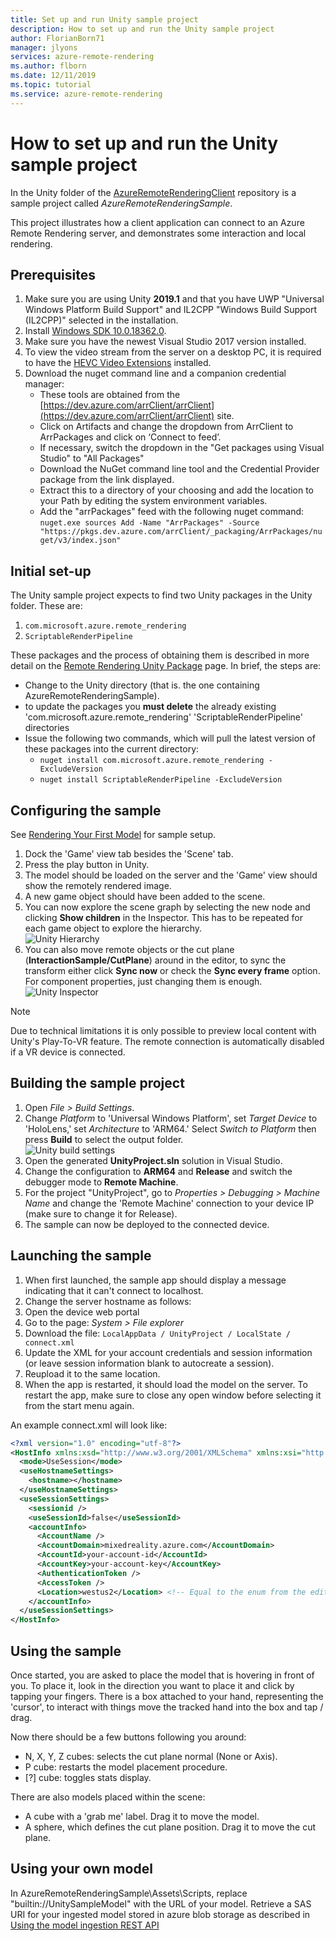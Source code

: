```yaml
---
title: Set up and run Unity sample project
description: How to set up and run the Unity sample project
author: FlorianBorn71
manager: jlyons
services: azure-remote-rendering
ms.author: flborn
ms.date: 12/11/2019
ms.topic: tutorial
ms.service: azure-remote-rendering
---
```

# How to set up and run the Unity sample project

In the Unity folder of the [AzureRemoteRenderingClient](https://dev.azure.com/arrClient/arrClient/_git/arrClient) repository is a sample project called *AzureRemoteRenderingSample*.

This project illustrates how a client application can connect to an Azure Remote Rendering server, and demonstrates some interaction and local rendering.

## Prerequisites

1. Make sure you are using Unity **2019.1** and that you have UWP "Universal Windows Platform Build Support" and IL2CPP "Windows Build Support (IL2CPP)" selected in the installation.
1. Install [Windows SDK 10.0.18362.0](https://developer.microsoft.com/en-us/windows/downloads/windows-10-sdk).
1. Make sure you have the newest Visual Studio 2017 version installed.
1. To view the video stream from the server on a desktop PC, it is required to have the [HEVC Video Extensions](https://www.microsoft.com/en-us/p/hevc-video-extensions/9nmzlz57r3t7) installed.
1. Download the nuget command line and a companion credential manager:
    * These tools are obtained from the [https://dev.azure.com/arrClient/arrClient](https://dev.azure.com/arrClient/arrClient) site.
    * Click on Artifacts and change the dropdown from ArrClient to ArrPackages and click on ‘Connect to feed’. 
    * If necessary, switch the dropdown in the "Get packages using Visual Studio" to "All Packages" 
    * Download the NuGet command line tool and the Credential Provider package from the link displayed. 
    * Extract this to a directory of your choosing and add the location to your Path by editing the system environment variables.
    * Add the "arrPackages" feed with the following nuget command:  
        `nuget.exe sources Add -Name "ArrPackages" -Source "https://pkgs.dev.azure.com/arrClient/_packaging/ArrPackages/nuget/v3/index.json"`

## Initial set-up

The Unity sample project expects to find two Unity packages in the Unity folder. These are:

1. `com.microsoft.azure.remote_rendering`
1. `ScriptableRenderPipeline`

These packages and the process of obtaining them is described in more detail on the [Remote Rendering Unity Package](../how-tos/install-remote-rendering-unity-package.md) page.
In brief, the steps are:

* Change to the Unity directory (that is. the one containing AzureRemoteRenderingSample).
* to update the packages you **must delete** the already existing 'com.microsoft.azure.remote_rendering'  'ScriptableRenderPipeline' directories
* Issue the following two commands, which will pull the latest version of these packages into the current directory:
  * `nuget install com.microsoft.azure.remote_rendering -ExcludeVersion`
  * `nuget install ScriptableRenderPipeline -ExcludeVersion`

## Configuring the sample

See [Rendering Your First Model](../quickstarts/rendering-your-first-model.md) for sample setup.

1. Dock the 'Game' view tab besides the 'Scene' tab.
1. Press the play button in Unity.
1. The model should be loaded on the server and the 'Game' view should show the remotely rendered image.
1. A new game object should have been added to the scene.
1. You can now explore the scene graph by selecting the new node and clicking **Show children** in the Inspector.
This has to be repeated for each game object to explore the hierarchy.
<br />![Unity Hierarchy](./media/unity-hierarchy.png)
1. You can also move remote objects or the cut plane (**InteractionSample/CutPlane**) around in the editor, to sync the transform either click **Sync now** or check the **Sync every frame** option. For component properties, just changing them is enough.
<br />![Unity Inspector](./media/unity-inspector.png)

> [!NOTE]
> Due to technical limitations it is only possible to preview local content with Unity's Play-To-VR feature. The remote connection is automatically disabled if a VR device is connected.

## Building the sample project

1. Open *File > Build Settings*.
1. Change *Platform* to 'Universal Windows Platform', set *Target Device* to 'HoloLens,' set *Architecture* to 'ARM64.'  Select *Switch to Platform* then press **Build** to select the output folder.
<br />![Unity build settings](./media/unity-build-settings.png)
1. Open the generated **UnityProject.sln** solution in Visual Studio.
1. Change the configuration to **ARM64** and **Release** and switch the debugger mode to **Remote Machine**.
1. For the project "UnityProject", go to *Properties > Debugging > Machine Name* and change the 'Remote Machine' connection to your device IP (make sure to change it for Release).
1. The sample can now be deployed to the connected device.

## Launching the sample

1. When first launched, the sample app should display a message indicating that it can't connect to localhost.
1. Change the server hostname as follows:
1. Open the device web portal
1. Go to the page: *System > File explorer*
1. Download the file: `LocalAppData / UnityProject / LocalState / connect.xml`
1. Update the XML for your account credentials and session information (or leave session information blank to autocreate a session).
1. Reupload it to the same location.
1. When the app is restarted, it should load the model on the server. To restart the app, make sure to close any open window before selecting it from the start menu again.

An example connect.xml will look like:

```xml
<?xml version="1.0" encoding="utf-8"?>
<HostInfo xmlns:xsd="http://www.w3.org/2001/XMLSchema" xmlns:xsi="http://www.w3.org/2001/XMLSchema-instance">
  <mode>UseSession</mode>
  <useHostnameSettings>
    <hostname></hostname>
  </useHostnameSettings>
  <useSessionSettings>
    <sessionid />
    <useSessionId>false</useSessionId>
    <accountInfo>
      <AccountName />
      <AccountDomain>mixedreality.azure.com</AccountDomain>
      <AccountId>your-account-id</AccountId>
      <AccountKey>your-account-key</AccountKey>
      <AuthenticationToken />
      <AccessToken />
      <Location>westus2</Location> <!-- Equal to the enum from the editor, can be westeurope or westus2 -->
    </accountInfo>
  </useSessionSettings>
</HostInfo>
```

## Using the sample

Once started, you are asked to place the model that is hovering in front of you. To place it, look in the direction you want to place it and click by tapping your fingers.
There is a box attached to your hand, representing the 'cursor', to interact with things move the tracked hand into the box and tap / drag.

Now there should be a few buttons following you around:

* N, X, Y, Z cubes: selects the cut plane normal (None or Axis).
* P cube: restarts the model placement procedure.
* [?] cube: toggles stats display.

There are also models placed within the scene:

* A cube with a 'grab me' label. Drag it to move the model.
* A sphere, which defines the cut plane position. Drag it to move the cut plane.

## Using your own model

In AzureRemoteRenderingSample\Assets\Scripts, replace 
"builtin://UnitySampleModel" with the URL of your model. Retrieve a SAS URI for your ingested model stored in azure blob storage as described in [Using the model ingestion REST API](../how-tos/ingest-models.md)



